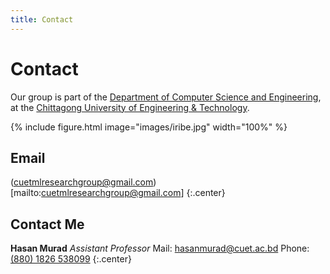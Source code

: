 ```yaml
---
title: Contact
---
```


# <i class="fas fa-envelope"></i>Contact

Our group is part of the [Department of Computer Science and Engineering](https://www.cuet.ac.bd/dept/cse), at the [Chittagong University of Engineering & Technology](https://www.cuet.ac.bd).

{% include figure.html image="images/iribe.jpg" width="100%" %}

## Email

(cuetmlresearchgroup@gmail.com)[mailto:cuetmlresearchgroup@gmail.com]
{:.center}

## Contact Me
<b>Hasan Murad</b>
<i>Assistant Professor</i>
Mail: [hasanmurad@cuet.ac.bd](mailto:hasanmurad@cuet.ac.bd)
Phone: [(880) 1826 538099](tel:+8801826-538099)
{:.center}

<!-- ## Address

{% comment %}
Tip: put both a mailing address for mail/deliveries, AND a navigation-friendly address so people can find their way to you easily.
{% endcomment %}

3220 Brendan Iribe Center for Computer Science and Engineering
University of Maryland
College Park, MD 20740
{:.center} -->

<!-- [<i class="fas fa-external-link-alt"></i> on Google Maps](https://www.google.com/maps/place/Brendan+Iribe+Center+for+Computer+Science+and+Engineering/@38.9890953,-76.9387086,17z/data=!3m1!4b1!4m5!3m4!1s0x89b7c7e9e636ed11:0x9aaf14503032f4a!8m2!3d38.9890953!4d-76.9365146)
{:.center} -->
